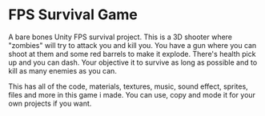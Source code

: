 # FPS Survival Game

A bare bones Unity FPS survival project. This is a 3D shooter where "zombies" will try to attack you and kill you. You have a gun where you can shoot at them and some red barrels to make it explode. There's health pick up and you can dash. Your objective it to survive as long as possible and to kill as many enemies as you can.
 
This has all of the code, materials, textures, music, sound effect, sprites, files and more in this game i made. You can use, copy and mode it for your own projects if you want.
